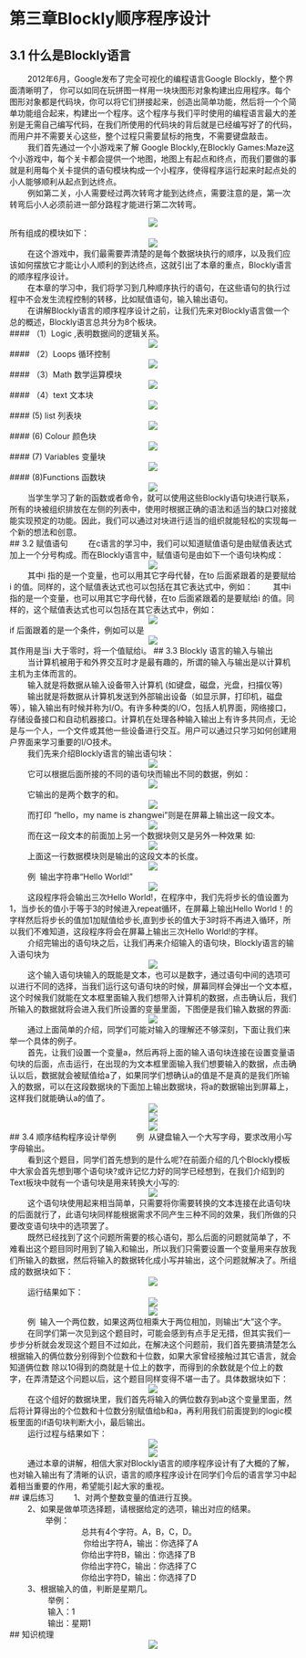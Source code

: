 # 第三章Blockly顺序程序设计
## 3.1 什么是Blockly语言
&nbsp;&nbsp;&nbsp;&nbsp;&nbsp;&nbsp;&nbsp;&nbsp;2012年6月，Google发布了完全可视化的编程语言Google Blockly，整个界面清晰明了， 你可以如同在玩拼图一样用一块块图形对象构建出应用程序。每个图形对象都是代码块，你可以将它们拼接起来，创造出简单功能，然后将一个个简单功能组合起来，构建出一个程序。这个程序与我们平时使用的编程语言最大的差别是无需自己编写代码，在我们所使用的代码块的背后就是已经编写好了的代码，而用户并不需要关心这些，整个过程只需要鼠标的拖曳，不需要键盘敲击。<br>
&nbsp;&nbsp;&nbsp;&nbsp;&nbsp;&nbsp;&nbsp;&nbsp;我们首先通过一个小游戏来了解 Google Blockly,在Blockly Games:Maze这个小游戏中，每个关卡都会提供一个地图，地图上有起点和终点，而我们要做的事就是利用每个关卡提供的语句模块构成一个小程序，使得程序运行起来时起点处的小人能够顺利从起点到达终点。<br>
&nbsp;&nbsp;&nbsp;&nbsp;&nbsp;&nbsp;&nbsp;&nbsp;例如第二关，小人需要经过两次转弯才能到达终点，需要注意的是，第一次转弯后小人必须前进一部分路程才能进行第二次转弯。<br>
<center><img src="/assets/p25.png"/></center>
所有组成的模块如下：
<center><img src="/assets/p26.png"/></center>
&nbsp;&nbsp;&nbsp;&nbsp;&nbsp;&nbsp;&nbsp;&nbsp;在这个游戏中，我们最需要弄清楚的是每个数据块执行的顺序，以及我们应该如何摆放它才能让小人顺利的到达终点，这就引出了本章的重点，Blockly语言的顺序程序设计。<br>
&nbsp;&nbsp;&nbsp;&nbsp;&nbsp;&nbsp;&nbsp;&nbsp;在本章的学习中，我们将学习到几种顺序执行的语句，在这些语句的执行过程中不会发生流程控制的转移，比如赋值语句，输入输出语句。<br>
&nbsp;&nbsp;&nbsp;&nbsp;&nbsp;&nbsp;&nbsp;&nbsp;在讲解Blockly语言的顺序程序设计之前，让我们先来对Blockly语言做一个总的概述，Blockly语言总共分为8个板块。<br>
####  （1）Logic ,表明数据间的逻辑关系。
<center><img src="/assets/p27.png"/></center>
####  （2）Loops 循环控制
<center><img src="/assets/p28.png"/></center>
####  （3）Math 数学运算模块 
<center><img src="/assets/p29.png"/></center>
####  （4）text 文本块
<center><img src="/assets/p30.png"/></center>
####  (5) list 列表块
<center><img src="/assets/p31.png"/></center>
####  (6) Colour 颜色块
<center><img src="/assets/p32.png"/></center>
####  (7) Variables 变量块
<center><img src="/assets/p33.png"/></center>
#### (8)Functions 函数块
<center><img src="/assets/p34.png"/></center>
&nbsp;&nbsp;&nbsp;&nbsp;&nbsp;&nbsp;&nbsp;&nbsp;当学生学习了新的函数或者命令，就可以使用这些Blockly语句块进行联系，所有的块被组织排放在左侧的列表中，使用时根据正确的语法和适当的缺口对接就能实现预定的功能。因此，我们可以通过对块进行适当的组织就能轻松的实现每一个新的想法和创意。<br>
## 3.2 赋值语句
&nbsp;&nbsp;&nbsp;&nbsp;&nbsp;&nbsp;&nbsp;&nbsp;在c语言的学习中，我们可以知道赋值语句是由赋值表达式加上一个分号构成。而在Blockly语言中，赋值语句是由如下一个语句块构成：
<center><img src="/assets/p35.png"/></center>
&nbsp;&nbsp;&nbsp;&nbsp;&nbsp;&nbsp;&nbsp;&nbsp;其中i 指的是一个变量，也可以用其它字母代替，在to 后面紧跟着的是要赋给i 的值。同样的，这个赋值表达式也可以包括在其它表达式中，例如：
&nbsp;&nbsp;&nbsp;&nbsp;&nbsp;&nbsp;&nbsp;&nbsp;其中i 指的是一个变量，也可以用其它字母代替，在to 后面紧跟着的是要赋给i 的值。同样的，这个赋值表达式也可以包括在其它表达式中，例如：
<center><img src="/assets/p36.png"/></center>
if 后面跟着的是一个条件，例如可以是
<center><img src="/assets/p37.png"/></center>
其作用是当i 大于零时，将一个值赋给i。
## 3.3 Blockly 语言的输入与输出
&nbsp;&nbsp;&nbsp;&nbsp;&nbsp;&nbsp;&nbsp;&nbsp;当计算机被用于和外界交互时才是最有趣的，所谓的输入与输出是以计算机主机为主体而言的。<br>
&nbsp;&nbsp;&nbsp;&nbsp;&nbsp;&nbsp;&nbsp;&nbsp;输入就是将数据从输入设备带入计算机 (如键盘，磁盘，光盘，扫描仪等)<br>
&nbsp;&nbsp;&nbsp;&nbsp;&nbsp;&nbsp;&nbsp;&nbsp;输出就是将数据从计算机发送到外部输出设备（如显示屏，打印机，磁盘等），输入输出有时候并称为I/O。有许多种类的I/O，包括人机界面，网络接口，存储设备接口和自动机器接口。计算机在处理各种输入输出上有许多共同点，无论是与一个人，一个文件或其他一些设备进行交互。用户可以通过只学习如何创建用户界面来学习重要的I/O技术。<br>
&nbsp;&nbsp;&nbsp;&nbsp;&nbsp;&nbsp;&nbsp;&nbsp;我们先来介绍Blockly语言的输出语句块：
<center><img src="/assets/p38.png"/></center>
&nbsp;&nbsp;&nbsp;&nbsp;&nbsp;&nbsp;&nbsp;&nbsp;它可以根据后面所接的不同的语句块而输出不同的数据，例如：
<center><img src="/assets/p39.png"/></center>
&nbsp;&nbsp;&nbsp;&nbsp;&nbsp;&nbsp;&nbsp;&nbsp;它输出的是两个数字的和。
<center><img src="/assets/p40.png"/></center>
&nbsp;&nbsp;&nbsp;&nbsp;&nbsp;&nbsp;&nbsp;&nbsp;而打印
“hello，my name is zhangwei”则是在屏幕上输出这一段文本。
<center><img src="/assets/p41.png"/></center>
&nbsp;&nbsp;&nbsp;&nbsp;&nbsp;&nbsp;&nbsp;&nbsp;而在这一段文本的前面加上另一个数据块则又是另外一种效果  如:
<center><img src="/assets/p42.png"/></center>
&nbsp;&nbsp;&nbsp;&nbsp;&nbsp;&nbsp;&nbsp;&nbsp;上面这一行数据模块则是输出的这段文本的长度。
<center><img src="/assets/p43.png"/></center>
&nbsp;&nbsp;&nbsp;&nbsp;&nbsp;&nbsp;&nbsp;&nbsp;例&nbsp;&nbsp;输出字符串“Hello World!”
<center><img src="/assets/p44.png"/></center>
&nbsp;&nbsp;&nbsp;&nbsp;&nbsp;&nbsp;&nbsp;&nbsp;这段程序将会输出三次Hello World!，在程序中，我们先将步长的值设置为1，当步长的值小于等于3的时候进入repeat循环，在屏幕上输出Hello World！的字样然后将步长的值加1加赋值给步长,直到步长的值大于3时将不再进入循环，所以我们不难知道，这段程序将会在屏幕上输出三次Hello World!的字样。<br>
&nbsp;&nbsp;&nbsp;&nbsp;&nbsp;&nbsp;&nbsp;&nbsp;介绍完输出的语句块之后，让我们再来介绍输入的语句块，Blockly语言的输入语句块为<br>
<center><img src="/assets/p45.png"/></center>
&nbsp;&nbsp;&nbsp;&nbsp;&nbsp;&nbsp;&nbsp;&nbsp;这个输入语句块输入的既能是文本，也可以是数字，通过语句中间的选项可以进行不同的选择，当我们运行这句语句块的时候，屏幕同样会弹出一个文本框，这个时候我们就能在文本框里面输入我们想带入计算机的数据，点击确认后，我们所输入的数据就将会进入我们所设置的变量里面，下图便是我们输入数据的界面:<br>
<center><img src="/assets/p46.png"/></center>
&nbsp;&nbsp;&nbsp;&nbsp;&nbsp;&nbsp;&nbsp;&nbsp;通过上面简单的介绍，同学们可能对输入的理解还不够深刻，下面让我们来举一个具体的例子。<br>
&nbsp;&nbsp;&nbsp;&nbsp;&nbsp;&nbsp;&nbsp;&nbsp;首先，让我们设置一个变量a，然后再将上面的输入语句块连接在设置变量语句块的后面，点击运行，在出现的为文本框里面输入我们想要输入的数据，点击确认以后，数据就会被赋值给a了，如果同学们想确认a的值是不是真的是我们所输入的数据，可以在这段数据块的下面加上输出数据块，将a的数据输出到屏幕上，这样我们就能确认a的值了。<br>
<center><img src="/assets/p47.png"/></center>
<center><img src="/assets/p48.png"/></center>
<center><img src="/assets/p49.png"/></center>
## 3.4 顺序结构程序设计举例
&nbsp;&nbsp;&nbsp;&nbsp;&nbsp;&nbsp;&nbsp;&nbsp;例&nbsp;&nbsp从键盘输入一个大写字母，要求改用小写字母输出。<br>
&nbsp;&nbsp;&nbsp;&nbsp;&nbsp;&nbsp;&nbsp;&nbsp;看到这个题目，同学们首先想到的是什么呢?在前面介绍的几个Blockly模板中大家会首先想到哪个语句块?或许记忆力好的同学已经想到，在我们介绍到的Text板块中就有一个语句块是用来转换大小写的:
<center><img src="/assets/p50.png"/></center>
&nbsp;&nbsp;&nbsp;&nbsp;&nbsp;&nbsp;&nbsp;&nbsp;这个语句块使用起来相当简单，只需要将你需要转换的文本连接在此语句块的后面就行了，此语句块同样能根据需求不同产生三种不同的效果，我们所做的只要改变语句块中的选项罢了。<br>
&nbsp;&nbsp;&nbsp;&nbsp;&nbsp;&nbsp;&nbsp;&nbsp;既然已经找到了这个问题所需要的核心语句，那么后面的问题就简单了，不难看出这个题目同时用到了输入和输出，所以我们只需要设置一个变量用来存放我们所输入的数据，然后将输入的数据转化成小写并输出，这个问题就解决了。所组成的数据块如下：<br>
<center><img src="/assets/p51.png"/></center>
&nbsp;&nbsp;&nbsp;&nbsp;&nbsp;&nbsp;&nbsp;&nbsp;运行结果如下：
<center><img src="/assets/p52.png"/></center>
<center><img src="/assets/p53.png"/></center>
&nbsp;&nbsp;&nbsp;&nbsp;&nbsp;&nbsp;&nbsp;&nbsp;例&nbsp;&nbsp;输入一个两位数，如果这两位相乘大于两位相加，则输出“大”这个字。<br>
&nbsp;&nbsp;&nbsp;&nbsp;&nbsp;&nbsp;&nbsp;&nbsp;在同学们第一次见到这个题目时，可能会感到有点手足无措，但其实我们一步步分析就会发现这个题目不过如此，在解决这个问题前，我们首先要搞清楚怎么根据输入的俩位数分别得到个位数和十位数，如果大家曾经接触过其它语言，就会知道俩位数 除以10得到的商就是十位上的数字，而得到的余数就是个位上的数字，在弄清楚这个问题以后，这个题目同样变得不堪一击了。具体数据块如下：
<center><img src="/assets/p54.png"/></center>
&nbsp;&nbsp;&nbsp;&nbsp;&nbsp;&nbsp;&nbsp;&nbsp;在这个组好的数据块里，我们首先将输入的俩位数存到ab这个变量里面，然后将计算得出的个位数和十位数分别赋值给b和a，再利用我们前面提到的logic模板里面的if语句块判断大小，最后输出。<br>
&nbsp;&nbsp;&nbsp;&nbsp;&nbsp;&nbsp;&nbsp;&nbsp;运行过程与结果如下：
<center><img src="/assets/p55.png"/></center>
<center><img src="/assets/p56.png"/></center>
&nbsp;&nbsp;&nbsp;&nbsp;&nbsp;&nbsp;&nbsp;&nbsp;通过本章的讲解，相信大家对Blockly语言的顺序程序设计有了大概的了解，也对输入输出有了清晰的认识，语言的顺序程序设计在同学们今后的语言学习中起着相当重要的作用，希望能引起大家的重视。<br>
## 课后练习
&nbsp;&nbsp;&nbsp;&nbsp;&nbsp;&nbsp;&nbsp;&nbsp;1、对两个整数变量的值进行互换。<br>
&nbsp;&nbsp;&nbsp;&nbsp;&nbsp;&nbsp;&nbsp;&nbsp;2、如果是做单项选择题，请根据给定的选项，输出对应的结果。<br>
&nbsp;&nbsp;&nbsp;&nbsp;&nbsp;&nbsp;&nbsp;&nbsp;&nbsp;&nbsp;&nbsp;&nbsp;&nbsp;&nbsp;&nbsp;&nbsp;举例：<br>
 &nbsp;&nbsp;&nbsp;&nbsp;&nbsp;&nbsp;&nbsp;&nbsp;&nbsp;&nbsp;&nbsp;&nbsp;&nbsp;&nbsp;&nbsp;&nbsp;&nbsp;&nbsp;&nbsp;&nbsp;&nbsp;&nbsp;&nbsp;&nbsp;&nbsp;&nbsp;&nbsp;&nbsp;&nbsp;&nbsp;&nbsp;&nbsp;总共有4个字符。A，B，C，D。<br>
&nbsp;&nbsp;&nbsp;&nbsp;&nbsp;&nbsp;&nbsp;&nbsp;&nbsp;&nbsp;&nbsp;&nbsp;&nbsp;&nbsp;&nbsp;&nbsp;&nbsp;&nbsp;&nbsp;&nbsp;&nbsp;&nbsp;&nbsp;&nbsp;&nbsp;&nbsp;&nbsp;&nbsp;&nbsp;&nbsp;&nbsp;&nbsp; 你给出字符A，输出：你选择了A  <br>
 &nbsp;&nbsp;&nbsp;&nbsp;&nbsp;&nbsp;&nbsp;&nbsp;&nbsp;&nbsp;&nbsp;&nbsp;&nbsp;&nbsp;&nbsp;&nbsp;&nbsp;&nbsp;&nbsp;&nbsp;&nbsp;&nbsp;&nbsp;&nbsp;&nbsp;&nbsp;&nbsp;&nbsp;&nbsp;&nbsp;&nbsp;&nbsp;你给出字符B，输出：你选择了B  <br> 
 &nbsp;&nbsp;&nbsp;&nbsp;&nbsp;&nbsp;&nbsp;&nbsp;&nbsp;&nbsp;&nbsp;&nbsp;&nbsp;&nbsp;&nbsp;&nbsp;&nbsp;&nbsp;&nbsp;&nbsp;&nbsp;&nbsp;&nbsp;&nbsp;&nbsp;&nbsp;&nbsp;&nbsp;&nbsp;&nbsp;&nbsp;&nbsp;你给出字符C，输出：你选择了C<br>
 &nbsp;&nbsp;&nbsp;&nbsp;&nbsp;&nbsp;&nbsp;&nbsp;&nbsp;&nbsp;&nbsp;&nbsp;&nbsp;&nbsp;&nbsp;&nbsp;&nbsp;&nbsp;&nbsp;&nbsp;&nbsp;&nbsp;&nbsp;&nbsp;&nbsp;&nbsp;&nbsp;&nbsp;&nbsp;&nbsp;&nbsp;&nbsp;你给出字符D，输出：你选择了D<br>
 &nbsp;&nbsp;&nbsp;&nbsp;&nbsp;&nbsp;&nbsp;&nbsp;3、根据输入的值，判断是星期几。<br>
 &nbsp;&nbsp;&nbsp;&nbsp;&nbsp;&nbsp;&nbsp;&nbsp;&nbsp;&nbsp;&nbsp;&nbsp;&nbsp;&nbsp;&nbsp;&nbsp; 举例：<br>
       &nbsp;&nbsp;&nbsp;&nbsp;&nbsp;&nbsp;&nbsp;&nbsp;&nbsp;&nbsp;&nbsp;&nbsp;&nbsp;&nbsp;&nbsp;&nbsp; 输入：1<br>
       &nbsp;&nbsp;&nbsp;&nbsp;&nbsp;&nbsp;&nbsp;&nbsp;&nbsp;&nbsp;&nbsp;&nbsp;&nbsp;&nbsp;&nbsp;&nbsp; 输出：星期1<br>
## 知识梳理
<center><img src="/assets/p57.png"/></center>
 
